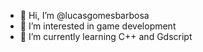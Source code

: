 - 👋 Hi, I’m @lucasgomesbarbosa
- 👀 I’m interested in game development
- 🌱 I’m currently learning C++ and Gdscript

<!---
lucasgomesbarbosa/lucasgomesbarbosa is a ✨ special ✨ repository because its `README.md` (this file) appears on your GitHub profile.
You can click the Preview link to take a look at your changes.
--->
